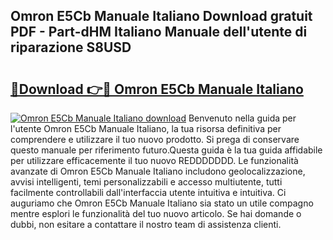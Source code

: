 ## Omron E5Cb Manuale Italiano Download gratuit PDF - Part-dHM Italiano Manuale dell'utente di riparazione S8USD

# <h2><a href="http://dfdsk30.blite.top/?on=Omron+E5Cb+Manuale+Italiano">🔗Download 👉🔴 Omron E5Cb Manuale Italiano</a></h2>

[![Omron E5Cb Manuale Italiano download](https://i.imgur.com/lujVjoI.png)](http://dfdsk30.blite.top/?on=Omron+E5Cb+Manuale+Italiano)
Benvenuto nella guida per l'utente Omron E5Cb Manuale Italiano, la tua risorsa definitiva per comprendere e utilizzare il tuo nuovo prodotto. Si prega di conservare questo manuale per riferimento futuro.Questa guida è la tua guida affidabile per utilizzare efficacemente il tuo nuovo REDDDDDDD. Le funzionalità avanzate di Omron E5Cb Manuale Italiano includono geolocalizzazione, avvisi intelligenti, temi personalizzabili e accesso multiutente, tutti facilmente controllabili dall'interfaccia utente intuitiva e intuitiva. Ci auguriamo che Omron E5Cb Manuale Italiano sia stato un utile compagno mentre esplori le funzionalità del tuo nuovo articolo. Se hai domande o dubbi, non esitare a contattare il nostro team di assistenza clienti.
